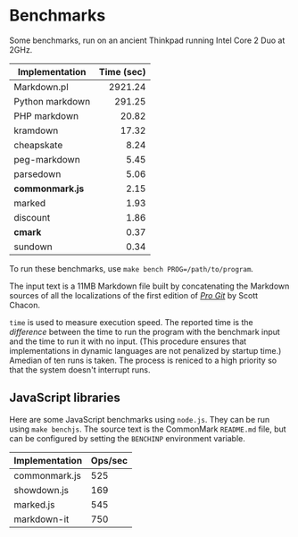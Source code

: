 # Benchmarks

Some benchmarks, run on an ancient Thinkpad running Intel Core 2 Duo at 2GHz.

|Implementation     |  Time (sec)|
|-------------------|-----------:|
| Markdown.pl       | 2921.24    |
| Python markdown   |  291.25    |
| PHP markdown      |   20.82    |
| kramdown          |   17.32    |
| cheapskate        |    8.24    |
| peg-markdown      |    5.45    |
| parsedown         |    5.06    |
| **commonmark.js** |    2.15    |
| marked            |    1.93    |
| discount          |    1.86    |
| **cmark**         |    0.37    |
| sundown           |    0.34    |


To run these benchmarks, use `make bench PROG=/path/to/program`.

The input text is a 11MB Markdown file built by concatenating the
Markdown sources of all the localizations of the first edition of
[*Pro Git*](https://github.com/progit/progit/tree/master/en) by Scott Chacon.

`time` is used to measure execution speed.  The reported
time is the *difference* between the time to run the program
with the benchmark input and the time to run it with no input.
(This procedure ensures that implementations in dynamic languages are
not penalized by startup time.) Amedian of ten runs is taken.  The
process is reniced to a high priority so that the system doesn't
interrupt runs.

## JavaScript libraries

Here are some JavaScript benchmarks using `node.js`.
They can be run using `make benchjs`.  The source text is
the CommonMark `README.md` file, but can be configured by
setting the `BENCHINP` environment variable.

Implementation  | Ops/sec
----------------|---------
commonmark.js   | 525
showdown.js     | 169
marked.js       | 545
markdown-it     | 750

